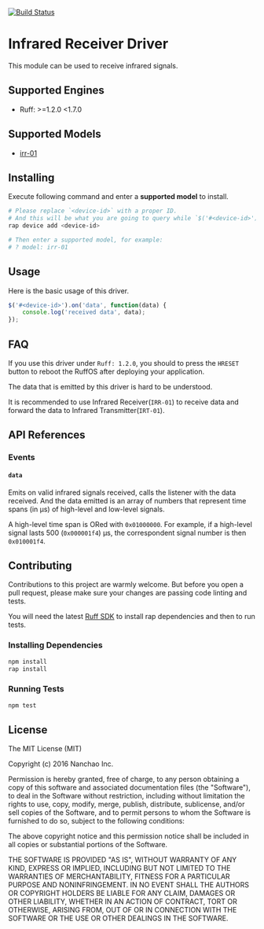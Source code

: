 [![Build Status](https://travis-ci.org/ruff-drivers/ruff-v1-infrared-receiver.svg)](https://travis-ci.org/ruff-drivers/ruff-v1-infrared-receiver)

# Infrared Receiver Driver

This module can be used to receive infrared signals.

## Supported Engines

* Ruff: >=1.2.0 <1.7.0

## Supported Models

- [irr-01](https://rap.ruff.io/devices/irr-01)

## Installing

Execute following command and enter a **supported model** to install.

```sh
# Please replace `<device-id>` with a proper ID.
# And this will be what you are going to query while `$('#<device-id>')`.
rap device add <device-id>

# Then enter a supported model, for example:
# ? model: irr-01
```

## Usage

Here is the basic usage of this driver.

```js
$('#<device-id>').on('data', function(data) {
    console.log('received data', data);
});
```

## FAQ

If you use this driver under `Ruff: 1.2.0`, you should to press the `HRESET` button to reboot the RuffOS after deploying your application.

The data that is emitted by this driver is hard to be understood.

It is recommended to use Infrared Receiver(`IRR-01`) to receive data and forward the data to Infrared Transmitter(`IRT-01`).

## API References

### Events

#### `data`

Emits on valid infrared signals received, calls the listener with the data received.
And the data emitted is an array of numbers that represent time spans (in μs) of high-level and low-level signals.

A high-level time span is ORed with `0x01000000`.
For example, if a high-level signal lasts 500 (`0x000001f4`) μs, the correspondent signal number is then `0x010001f4`.

## Contributing

Contributions to this project are warmly welcome. But before you open a pull request, please make sure your changes are passing code linting and tests.

You will need the latest [Ruff SDK](https://ruff.io/) to install rap dependencies and then to run tests.

### Installing Dependencies

```sh
npm install
rap install
```

### Running Tests

```sh
npm test
```

## License

The MIT License (MIT)

Copyright (c) 2016 Nanchao Inc.

Permission is hereby granted, free of charge, to any person obtaining a copy of this software and associated documentation files (the "Software"), to deal in the Software without restriction, including without limitation the rights to use, copy, modify, merge, publish, distribute, sublicense, and/or sell copies of the Software, and to permit persons to whom the Software is furnished to do so, subject to the following conditions:

The above copyright notice and this permission notice shall be included in all copies or substantial portions of the Software.

THE SOFTWARE IS PROVIDED "AS IS", WITHOUT WARRANTY OF ANY KIND, EXPRESS OR IMPLIED, INCLUDING BUT NOT LIMITED TO THE WARRANTIES OF MERCHANTABILITY, FITNESS FOR A PARTICULAR PURPOSE AND NONINFRINGEMENT. IN NO EVENT SHALL THE AUTHORS OR COPYRIGHT HOLDERS BE LIABLE FOR ANY CLAIM, DAMAGES OR OTHER LIABILITY, WHETHER IN AN ACTION OF CONTRACT, TORT OR OTHERWISE, ARISING FROM, OUT OF OR IN CONNECTION WITH THE SOFTWARE OR THE USE OR OTHER DEALINGS IN THE SOFTWARE.
